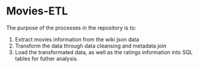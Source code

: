 # Movies-ETL

The purpose of the processes in the repository is to:
  1. Extract movies information from the wiki json data
  2. Transform the data through data cleansing and metadata join
  3. Load the transformated data, as well as the ratings information into SQL tables for futher analysis.
